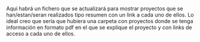 Aqui habrá un fichero que se actualizará para mostrar proyectos que se han/estan/seran realizados tipo resumen con un link a cada uno de ellos. Lo ideal creo que sería que hubiera una carpeta con proyectos donde se tenga información en formato pdf en el que se explique el proyecto y con links de acceso a cada uno de ellos.